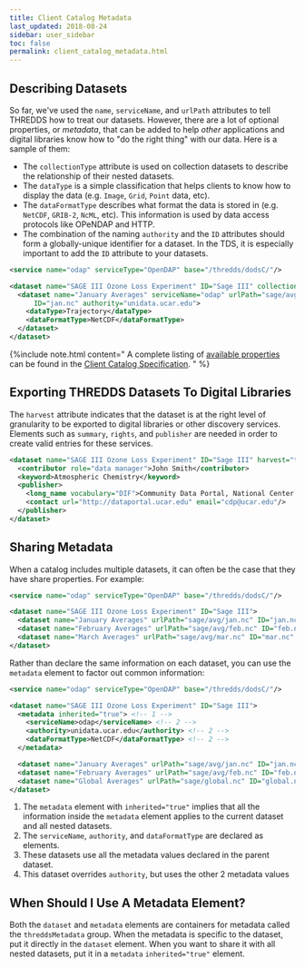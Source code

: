 ```yaml
---
title: Client Catalog Metadata
last_updated: 2018-08-24
sidebar: user_sidebar
toc: false
permalink: client_catalog_metadata.html
---
```


## Describing Datasets

So far, we've used the `name`, `serviceName`, and `urlPath` attributes to tell THREDDS how to treat our datasets.
However, there are a lot of optional properties, or _metadata_, that can be added to help _other_ applications and digital libraries know how to "do the right thing" with our data.
Here is a sample of them:

* The `collectionType` attribute is used on collection datasets to describe the relationship of their nested datasets.
* The `dataType` is a simple classification that helps clients to know how to display the data (e.g. `Image`, `Grid`, `Point` data, etc).
* The `dataFormatType` describes what format the data is stored in (e.g. `NetCDF`, `GRIB-2`, `NcML`, etc).
  This information is used by data access protocols like OPeNDAP and HTTP.
* The combination of the naming `authority` and the `ID` attributes should form a globally-unique identifier for a dataset.
  In the TDS, it is especially important to add the `ID` attribute to your datasets.

~~~xml
<service name="odap" serviceType="OpenDAP" base="/thredds/dodsC/"/>

<dataset name="SAGE III Ozone Loss Experiment" ID="Sage III" collectionType="TimeSeries">
  <dataset name="January Averages" serviceName="odap" urlPath="sage/avg/jan.nc"
      ID="jan.nc" authority="unidata.ucar.edu">
    <dataType>Trajectory</dataType>
    <dataFormatType>NetCDF</dataFormatType>
  </dataset>
</dataset>
~~~

{%include note.html content="
A complete listing of [available properties](client_side_catalog_specification.html#threddsMetadataGroup-element-group) can be found in the [Client Catalog Specification](client_side_catalog_specification.html).
" %}

## Exporting THREDDS Datasets To Digital Libraries

The `harvest` attribute indicates that the dataset is at the right level of granularity to be exported to digital libraries or other discovery services.
Elements such as `summary`, `rights`, and `publisher` are needed in order to create valid entries for these services.

~~~xml
<dataset name="SAGE III Ozone Loss Experiment" ID="Sage III" harvest="true">
  <contributor role="data manager">John Smith</contributor>
  <keyword>Atmospheric Chemistry</keyword>
  <publisher>
    <long_name vocabulary="DIF">Community Data Portal, National Center for Atmospheric Research, University Corporation for Atmospheric Research</long_name>
    <contact url="http://dataportal.ucar.edu" email="cdp@ucar.edu"/>
  </publisher>
</dataset>
~~~

## Sharing Metadata

When a catalog includes multiple datasets, it can often be the case that they have share properties.
For example:

~~~xml
<service name="odap" serviceType="OpenDAP" base="/thredds/dodsC/"/>

<dataset name="SAGE III Ozone Loss Experiment" ID="Sage III">
  <dataset name="January Averages" urlPath="sage/avg/jan.nc" ID="jan.nc" serviceName="odap" authority="unidata.ucar.edu" dataFormatType="NetCDF"/>
  <dataset name="February Averages" urlPath="sage/avg/feb.nc" ID="feb.nc" serviceName="odap" authority="unidata.ucar.edu" dataFormatType="NetCDF"/>
  <dataset name="March Averages" urlPath="sage/avg/mar.nc" ID="mar.nc" serviceName="odap" authority="unidata.ucar.edu" dataFormatType="NetCDF"/>
</dataset>
~~~

Rather than declare the same information on each dataset, you can use the `metadata` element to factor out common information:

~~~xml
<service name="odap" serviceType="OpenDAP" base="/thredds/dodsC/"/>

<dataset name="SAGE III Ozone Loss Experiment" ID="Sage III">
  <metadata inherited="true"> <!-- 1 -->
    <serviceName>odap</serviceName> <!-- 2 -->
    <authority>unidata.ucar.edu</authority> <!-- 2 --> 
    <dataFormatType>NetCDF</dataFormatType> <!-- 2 -->
  </metadata>

  <dataset name="January Averages" urlPath="sage/avg/jan.nc" ID="jan.nc"/> <!-- 3 -->
  <dataset name="February Averages" urlPath="sage/avg/feb.nc" ID="feb.nc"/> <!-- 3 -->   
  <dataset name="Global Averages" urlPath="sage/global.nc" ID="global.nc" authority="fluffycats.com"/> <!-- 4 -->
</dataset>
~~~

1. The `metadata` element with `inherited="true"` implies that all the information inside the `metadata` element applies to the current dataset and all nested datasets.
2. The `serviceName`, `authority`, and `dataFormatType` are declared as elements.
3. These datasets use all the metadata values declared in the parent dataset.
4. This dataset overrides `authority`, but uses the other 2 metadata values

## When Should I Use A Metadata Element?

Both the `dataset` and `metadata` elements are containers for metadata called the `threddsMetadata` group.
When the metadata is specific to the dataset, put it directly in the `dataset` element.
When you want to share it with all nested datasets, put it in a `metadata` `inherited="true"` element.
